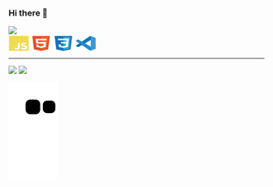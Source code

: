 ### Hi there 👋

<!--
**ElMiza2k9/ElMiza2k9** is a ✨ _special_ ✨ repository because its `README.md` (this file) appears on your GitHub profile.

Here are some ideas to get you started:

- 🔭 I’m currently working on ...
- 🌱 I’m currently learning ...
- 👯 I’m looking to collaborate on ...
- 🤔 I’m looking for help with ...
- 💬 Ask me about ...
- 📫 How to reach me: ...
- 😄 Pronouns: ...
- ⚡ Fun fact: ...
-->
<img src="https://img.shields.io/github/stars/drgatoxd?color=fca903&label=%E2%AD%90%20STARS&style=for-the-badge">


<div style= "display: inline_block">
  <img align="center" alt="JS" height="30" width="40" src="https://raw.githubusercontent.com/devicons/devicon/master/icons/javascript/javascript-plain.svg">
  <img align="center" alt="HTML" height="30" width="40" src="https://raw.githubusercontent.com/devicons/devicon/master/icons/html5/html5-original.svg">
  <img align="center" alt="CSS" height="30" width="40" src="https://raw.githubusercontent.com/devicons/devicon/master/icons/css3/css3-original.svg">
  <img align="center" alt="VSC" height="30" width="40" src="https://raw.githubusercontent.com/devicons/devicon/master/icons/vscode/vscode-original.svg">
</div>
<hr>


<a target="_blank" href="https://www.youtube.com/channel/UCvuMYsDfS7s-8GNfqhDVp1w" target="_blank"><img src="https://img.shields.io/badge/YouTube-FF0000?style=for-the-badge&logo=youtube&logoColor=white" target="_blank"></a>
 <a href="https://discord.com/invite/qhu5GHDhwR" target="_blank"><img src="https://img.shields.io/badge/Discord-5865F2?style=for-the-badge&logo=discord&logoColor=white" target="_blank"></a> 
 
 ![Snake animation](https://raw.githubusercontent.com/rafaballerini/rafaballerini/db671cecfd8a0d137a7eddd413730d5efa073182/github-contribution-grid-snake.svg)

